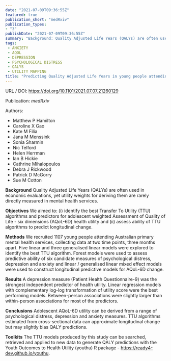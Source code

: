 ```yaml
---
date: "2021-07-09T09:36:55Z"
featured: true
publication_short: "medRxiv"
publication_types:
- "3"
publishDate: "2021-07-09T09:36:55Z"
summary: "Background: Quality Adjusted Life Years (QALYs) are often used in economic evaluations, yet utility weights for deriving them are rarely directly measured in mental health services. Objectives: We aimed to: (i) identify the best Transfer To Utility (TTU) algorithms and predictors for adolescent weighted Assessment of Quality of Life - six dimensions (AQoL-6D) health utility and (ii) assess ability of TTU algorithms to predict longitudinal change. Methods: We recruited 1107 young people attending Australian primary mental health services, collecting data at two time points, three months apart.  Five linear and three generalised linear models were explored to identify the best TTU algorithm..."
tags:
 - ANXIETY
 - AQOL
 - DEPRESSION
 - PSYCHOLOGICAL DISTRESS
 - QALYS
 - UTILITY MAPPING
title: "Predicting Quality Adjusted Life Years in young people attending primary mental health services"
---
```


URL / DOI: https://doi.org/10.1101/2021.07.07.21260129

Publication: *medRxiv*

Authors:
 - Matthew P Hamilton
 - Caroline X Gao
 - Kate M Filia
 - Jana M Menssink
 - Sonia Sharmin
 - Nic Telford
 - Helen Herrman
 - Ian B Hickie
 - Cathrine Mihalopoulos
 - Debra J Rickwood
 - Patrick D McGorry
 - Sue M Cotton

**Background** 
Quality Adjusted Life Years (QALYs) are often used in economic evaluations, yet utility weights for deriving them are rarely directly measured in mental health services.

**Objectives** 
We aimed to: (i) identify the best Transfer To Utility (TTU) algorithms and predictors for adolescent weighted Assessment of Quality of Life - six dimensions (AQoL-6D) health utility and (ii) assess ability of TTU algorithms to predict longitudinal change.

**Methods** 
We recruited 1107 young people attending Australian primary mental health services, collecting data at two time points, three months apart. Five linear and three generalised linear models were explored to identify the best TTU algorithm. Forest models were used to assess predictive ability of six candidate measures of psychological distress, depression and anxiety and linear / generalised linear mixed effect models were used to construct longitudinal predictive models for AQoL-6D change.

**Results**
A depression measure (Patient Health Questionnaire-9) was the strongest independent predictor of health utility. Linear regression models with complementary log-log transformation of utility score were the best performing models. Between-person associations were slightly larger than within-person associations for most of the predictors.

**Conclusions**
Adolescent AQoL-6D utility can be derived from a range of psychological distress, depression and anxiety measures. TTU algorithms estimated from cross-sectional data can approximate longitudinal change but may slightly bias QALY predictions.

**Toolkits** 
The TTU models produced by this study can be searched, retrieved and applied to new data to generate QALY predictions with the Youth Outcomes to Health Utility (youthu) R package - https://ready4-dev.github.io/youthu.